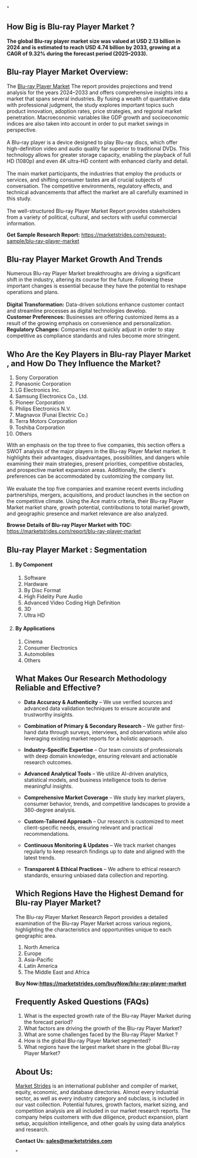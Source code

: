 "<h2>How Big is Blu-ray Player Market ?</h2>
<p><strong>The global Blu-ray player market size was valued at USD 2.13 billion in 2024 and is estimated to reach USD 4.74 billion by 2033, growing at a CAGR of 9.32% during the forecast period (2025–2033).</strong></p>
<h2>Blu-ray Player Market Overview:</h2>
<p>The <a href=https://marketstrides.com/report/blu-ray-player-market>Blu-ray Player Market</a> The report provides projections and trend analysis for the years 2024–2033 and offers comprehensive insights into a market that spans several industries. By fusing a wealth of quantitative data with professional judgment, the study explores important topics such product innovation, adoption rates, price strategies, and regional market penetration. Macroeconomic variables like GDP growth and socioeconomic indices are also taken into account in order to put market swings in perspective. <br /> <br />A Blu-ray player is a device designed to play Blu-ray discs, which offer high-definition video and audio quality far superior to traditional DVDs. This technology allows for greater storage capacity, enabling the playback of full HD (1080p) and even 4K ultra-HD content with enhanced clarity and detail.<br /> <br />The main market participants, the industries that employ the products or services, and shifting consumer tastes are all crucial subjects of conversation. The competitive environments, regulatory effects, and technical advancements that affect the market are all carefully examined in this study. <br /> <br />The well-structured Blu-ray Player Market Report provides stakeholders from a variety of political, cultural, and sectors with useful commercial information.</p>
<p><strong>Get Sample Research Report:</strong> <a href=https://marketstrides.com/request-sample/blu-ray-player-market>https://marketstrides.com/request-sample/blu-ray-player-market</a></p>
<h2>Blu-ray Player Market Growth And Trends</h2>
<p>Numerous Blu-ray Player Market breakthroughs are driving a significant shift in the industry, altering its course for the future. Following these important changes is essential because they have the potential to reshape operations and plans.<br /><br /><strong>Digital Transformation:</strong> Data-driven solutions enhance customer contact and streamline processes as digital technologies develop. <br /><strong>Customer Preferences:</strong> Businesses are offering customized items as a result of the growing emphasis on convenience and personalization. <br /><strong>Regulatory Changes:</strong> Companies must quickly adjust in order to stay competitive as compliance standards and rules become more stringent.</p>
<h2>Who Are the Key Players in Blu-ray Player Market , and How Do They Influence the Market?</h2>
<p><ol>
<li>Sony Corporation</li>
<li>Panasonic Corporation</li>
<li>LG Electronics Inc.</li>
<li>Samsung Electronics Co., Ltd.</li>
<li>Pioneer Corporation</li>
<li>Philips Electronics N.V.</li>
<li>Magnavox (Funai Electric Co.)</li>
<li>Terra Motors Corporation</li>
<li>Toshiba Corporation</li>
<li>Others</li>
</ol></p>
<p>With an emphasis on the top three to five companies, this section offers a SWOT analysis of the major players in the Blu-ray Player Market market. It highlights their advantages, disadvantages, possibilities, and dangers while examining their main strategies, present priorities, competitive obstacles, and prospective market expansion areas. Additionally, the client's preferences can be accommodated by customizing the company list. <br /> <br />We evaluate the top five companies and examine recent events including partnerships, mergers, acquisitions, and product launches in the section on the competitive climate. Using the Ace matrix criteria, their Blu-ray Player Market market share, growth potential, contributions to total market growth, and geographic presence and market relevance are also analyzed.</p>
<p><strong>Browse Details of Blu-ray Player Market with TOC:</strong> <a href=https://marketstrides.com/report/blu-ray-player-market>https://marketstrides.com/report/blu-ray-player-market</a></p>
<h2>Blu-ray Player Market : Segmentation</h2>
<p><ol>
<li>
<h4>By Component</h4>
<ol>
<li>Software</li>
<li>Hardware</li>
<li>By Disc Format</li>
<li>High Fidelity Pure Audio</li>
<li>Advanced Video Coding High Definition</li>
<li>3D</li>
<li>Ultra HD</li>
</ol>
</li>
<li>
<h4>By Applications</h4>
<ol>
<li>Cinema</li>
<li>Consumer Electronics</li>
<li>Automobiles</li>
<li>Others</li>
</ol>
</li></p>
<h2>What Makes Our Research Methodology Reliable and Effective?</h2>
<ul>
<li>
<p><strong>Data Accuracy &amp; Authenticity</strong> – We use verified sources and advanced data validation techniques to ensure accurate and trustworthy insights.</p>
</li>
<li>
<p><strong>Combination of Primary &amp; Secondary Research</strong> – We gather first-hand data through surveys, interviews, and observations while also leveraging existing market reports for a holistic approach.</p>
</li>
<li>
<p><strong>Industry-Specific Expertise</strong> – Our team consists of professionals with deep domain knowledge, ensuring relevant and actionable research outcomes.</p>
</li>
<li>
<p><strong>Advanced Analytical Tools</strong> – We utilize AI-driven analytics, statistical models, and business intelligence tools to derive meaningful insights.</p>
</li>
<li>
<p><strong>Comprehensive Market Coverage</strong> – We study key market players, consumer behavior, trends, and competitive landscapes to provide a 360-degree analysis.</p>
</li>
<li>
<p><strong>Custom-Tailored Approach</strong> – Our research is customized to meet client-specific needs, ensuring relevant and practical recommendations.</p>
</li>
<li>
<p><strong>Continuous Monitoring &amp; Updates</strong> – We track market changes regularly to keep research findings up to date and aligned with the latest trends.</p>
</li>
<li>
<p><strong>Transparent &amp; Ethical Practices</strong> – We adhere to ethical research standards, ensuring unbiased data collection and reporting.</p>
</li>
</ul>
<h2>Which Regions Have the Highest Demand for Blu-ray Player Market? </h2>
<p>The Blu-ray Player Market Research Report provides a detailed examination of the Blu-ray Player Market across various regions, highlighting the characteristics and opportunities unique to each geographic area.</p>
<p><ol>
<li>North America</li>
<li>Europe</li>
<li>Asia-Pacific</li>
<li>Latin America</li>
<li>The Middle East and Africa</li>
</ol></p>
<p><strong>Buy Now:<a href=https://marketstrides.com/buyNow/blu-ray-player-market?price=single_price>https://marketstrides.com/buyNow/blu-ray-player-market</a></strong></p>
<h2>Frequently Asked Questions (FAQs)</h2>
<ol>
<li>What is the expected growth rate of the Blu-ray Player Market during the forecast period?</li>
<li>What factors are driving the growth of the Blu-ray Player Market?</li>
<li>What are some challenges faced by the Blu-ray Player Market ?</li>
<li>How is the global Blu-ray Player Market segmented?</li>
<li>What regions have the largest market share in the global Blu-ray Player Market?</li>
</ol>
<h2>About Us:</h2>
<p><a href=https://marketstrides.com/>Market Strides</a> is an international publisher and compiler of market, equity, economic, and database directories. Almost every industrial sector, as well as every industry category and subclass, is included in our vast collection. Potential futures, growth factors, market sizing, and competition analysis are all included in our market research reports. The company helps customers with due diligence, product expansion, plant setup, acquisition intelligence, and other goals by using data analytics and research.</p>
<p><strong>Contact Us: <a href=mailto:sales@marketstrides.com>sales@marketstrides.com</a></strong></p>"
